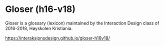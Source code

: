 # Gloser (h16-v18)

Gloser is a glossary (lexicon) maintained by the Interaction Design class of 2016-2018, Høyskolen Kristiania.

https://interaksjonsdesign.github.io/gloser-h16v18/
